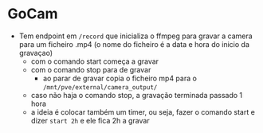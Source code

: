 # GoCam

- Tem endpoint em `/record` que inicializa o ffmpeg para gravar a camera para um ficheiro .mp4 (o nome do ficheiro é a data e hora do inicio da gravaçao)
  - com o comando start começa a gravar
  - com o comando stop para de gravar
	- ao parar de gravar copia o ficheiro mp4 para o `/mnt/pve/external/camera_output/`
  - caso não haja o comando stop, a gravação terminada passado 1 hora
  - a ideia é colocar também um timer, ou seja, fazer o comando start e dizer `start 2h` e ele fica 2h a gravar
